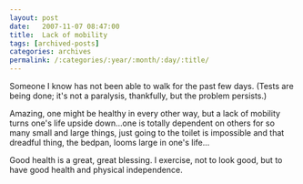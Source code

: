 ```yaml
---
layout: post
date:	2007-11-07 08:47:00
title:  Lack of mobility
tags: [archived-posts]
categories: archives
permalink: /:categories/:year/:month/:day/:title/
---
```

Someone I know has not been able to walk for the past few days. (Tests are being done; it's not a paralysis, thankfully, but the problem persists.)

Amazing, one might be healthy in every other way, but a lack of mobility turns one's life upside down...one is totally dependent on others for so many small and large things, just going to the toilet is impossible and that dreadful thing, the bedpan, looms large in one's life...

Good health is a great, great blessing. I exercise, not to look good, but to have good health and physical independence.
